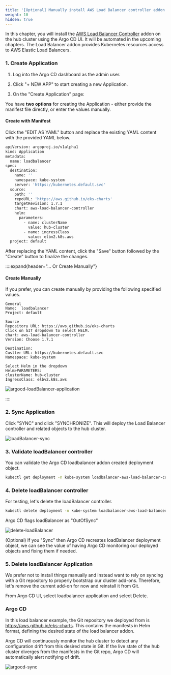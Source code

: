 ```yaml
---
title: '[Optional] Manually install AWS Load Balancer controller addon'
weight: 10
hidden: true
---
```


In this chapter, you will install the [AWS Load Balancer Controller](https://kubernetes-sigs.github.io/aws-load-balancer-controller/) addon on the hub cluster using the Argo CD UI. It will be automated in the upcoming chapters. The Load Balancer addon provides Kubernetes resources access to AWS Elastic Load Balancers.


### 1. Create Application
1. Log into the Argo CD dashboard as the admin user. 

2. Click "+ NEW APP" to start creating a new Application.

3. On the "Create Application" page:

You have **two options** for creating the Application - either provide the manifest file directly, or enter the values manually.

#### Create with Manifest

Click the "EDIT AS YAML" button and replace the existing YAML content with the provided YAML below.

```bash
apiVersion: argoproj.io/v1alpha1
kind: Application
metadata:
  name: loadbalancer
spec:
  destination:
    name: ''
    namespace: kube-system
    server: 'https://kubernetes.default.svc'
  source:
    path: ''
    repoURL: 'https://aws.github.io/eks-charts'
    targetRevision: 1.7.1
    chart: aws-load-balancer-controller
    helm:
      parameters:
        - name: clusterName
          value: hub-cluster
        - name: ingressClass
          value: elbv2.k8s.aws
  project: default
```

After replacing the YAML content, click the "Save" button followed by the "Create" button to finalize the changes.


::::expand{header="... Or Create Manually"}

#### Create Manually

If you prefer, you can create manually by providing the following specified values.

```
General
Name:  loadbalancer
Project: default

Source
Repository URL: https://aws.github.io/eks-charts
Click on GIT dropdown to select HELM. 
chart: aws-load-balancer-controller
Version: Choose 1.7.1

Destination:
Cuslter URL: https://kubernetes.default.svc
Namespace: kube-system

Select Helm in the dropdown
Helm>PARAMETERS:
clusterName: hub-cluster
IngressClass: elbv2.k8s.aws
```

![argocd-loadBalancer-application](/static/images/lb-application-ui.png)

::::

### 2. Sync Application 

Click "SYNC" and click "SYNCHRONIZE". This will deploy the Load Balancer controller and related objects to the hub cluster. 

![loadBalancer-sync](/static/images/lb-sync.png)

### 3. Validate loadBalancer controller

You can validate the Argo CD loadbalancer addon created deployment object.

```bash
kubectl get deployment -n kube-system loadbalancer-aws-load-balancer-controller --context hub
```

### 4. Delete loadBalancer controller

For testing, let's delete the loadBalancer controller.

```bash
kubectl delete deployment -n kube-system loadbalancer-aws-load-balancer-controller --context hub
```

Argo CD flags loadBalancer as "OutOfSync"

![delete-loadBalancer](/static/images/delete-lb.png)

(Optional) If you "Sync" then Argo CD recreates loadBalancer deployment object, we can see the value of having Argo CD monitoring our deployed objects and fixing them if needed.

### 5. Delete loadBalancer Application

We prefer not to install things manually and instead want to rely on syncing with a Git repository to properly bootstrap our cluster add-ons. Therefore, let's remove the current add-on for now and reinstall it from Git.

From Argo CD UI, select loadbalancer application and select Delete. 

### Argo CD

In this load balancer example, the Git repository we deployed from is https://aws.github.io/eks-charts. This contains the manifests in Helm format, defining the desired state of the load balancer addon.

Argo CD will continuously monitor the hub cluster to detect any configuration drift from this desired state in Git. If the live state of the hub cluster diverges from the manifests in the Git repo, Argo CD will automatically alert  notifying of drift.

![argocd-sync](/static/images/argocd-sync.png)

